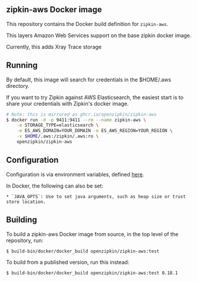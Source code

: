 ## zipkin-aws Docker image

This repository contains the Docker build definition for `zipkin-aws`.

This layers Amazon Web Services support on the base zipkin docker image.

Currently, this adds Xray Trace storage

## Running

By default, this image will search for credentials in the $HOME/.aws directory.

If you want to try Zipkin against AWS Elasticsearch, the easiest start is to share
your credentials with Zipkin's docker image.

```bash
# Note: this is mirrored as ghcr.io/openzipkin/zipkin-aws
$ docker run -d -p 9411:9411 --rm --name zipkin-aws \
    -e STORAGE_TYPE=elasticsearch \
    -e ES_AWS_DOMAIN=YOUR_DOMAIN -e ES_AWS_REGION=YOUR_REGION \
    -v $HOME/.aws:/zipkin/.aws:ro \
    openzipkin/zipkin-aws
```

## Configuration

Configuration is via environment variables, defined [here](../module/README.md).

In Docker, the following can also be set:

    * `JAVA_OPTS`: Use to set java arguments, such as heap size or trust store location.

## Building

To build a zipkin-aws Docker image from source, in the top level of the repository, run:


```bash
$ build-bin/docker/docker_build openzipkin/zipkin-aws:test
```

To build from a published version, run this instead:

```bash
$ build-bin/docker/docker_build openzipkin/zipkin-aws:test 0.18.1
```

